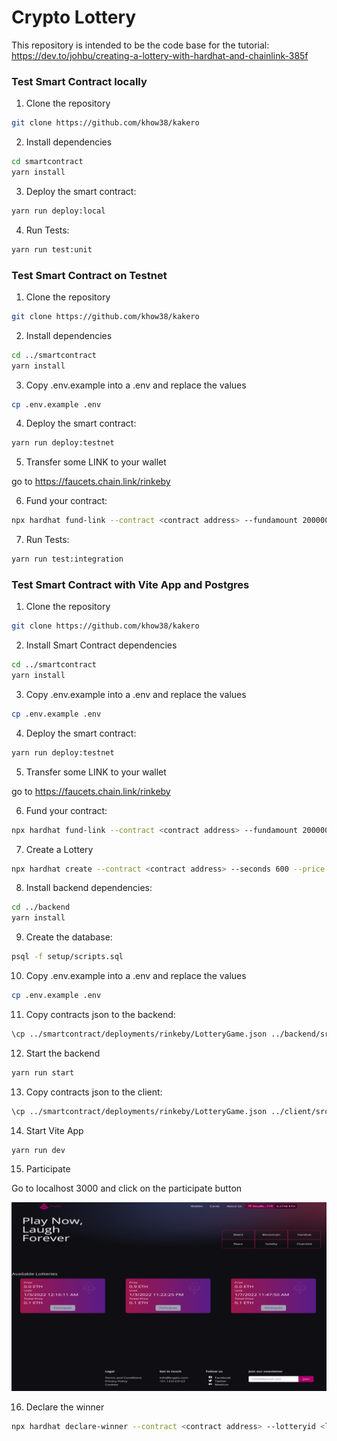 # Crypto Lottery

This repository is intended to be the code base for the tutorial: https://dev.to/johbu/creating-a-lottery-with-hardhat-and-chainlink-385f


### Test Smart Contract locally

1. Clone the repository 

```sh
git clone https://github.com/khow38/kakero
```

2. Install dependencies

```sh
cd smartcontract
yarn install
```

3. Deploy the smart contract:

```sh
yarn run deploy:local
```

4. Run Tests:

```sh
yarn run test:unit
```

### Test Smart Contract on Testnet

1. Clone the repository 

```sh
git clone https://github.com/khow38/kakero
```

2. Install dependencies

```sh
cd ../smartcontract
yarn install
```

3. Copy .env.example into a .env and replace the values

```sh
cp .env.example .env
```

4. Deploy the smart contract:

```sh
yarn run deploy:testnet
```

5. Transfer some LINK to your wallet

go to https://faucets.chain.link/rinkeby

6. Fund your contract:

```sh
npx hardhat fund-link --contract <contract address> --fundamount 2000000000000000000 --network rinkeby
```

7. Run Tests:

```sh
yarn run test:integration
```

### Test Smart Contract with Vite App and Postgres

1. Clone the repository 

```sh
git clone https://github.com/khow38/kakero
```

2. Install Smart Contract dependencies

```sh
cd ../smartcontract
yarn install
```

3. Copy .env.example into a .env and replace the values

```sh
cp .env.example .env
```

4. Deploy the smart contract:

```sh
yarn run deploy:testnet
```

5. Transfer some LINK to your wallet

go to https://faucets.chain.link/rinkeby

6. Fund your contract:

```sh
npx hardhat fund-link --contract <contract address> --fundamount 2000000000000000000 --network rinkeby
```

7. Create a Lottery

```sh
npx hardhat create --contract <contract address> --seconds 600 --price 0.1 --network rinkeby
```

8. Install backend dependencies:

```sh
cd ../backend
yarn install
```

9. Create the database:

```sh
psql -f setup/scripts.sql
```

10. Copy .env.example into a .env and replace the values

```sh
cp .env.example .env
```

11. Copy contracts json to the backend:

```sh
\cp ../smartcontract/deployments/rinkeby/LotteryGame.json ../backend/src/contracts
```

12. Start the backend

```sh
yarn run start
```

13. Copy contracts json to the client:

```sh
\cp ../smartcontract/deployments/rinkeby/LotteryGame.json ../client/src/contracts
```

14. Start Vite App

```sh
yarn run dev
```

15. Participate

Go to localhost 3000 and click on the participate button

![client](./images/client.png)


16. Declare the winner

```sh
npx hardhat declare-winner --contract <contract address> --lotteryid <lottery id> --network rinkeby
```
